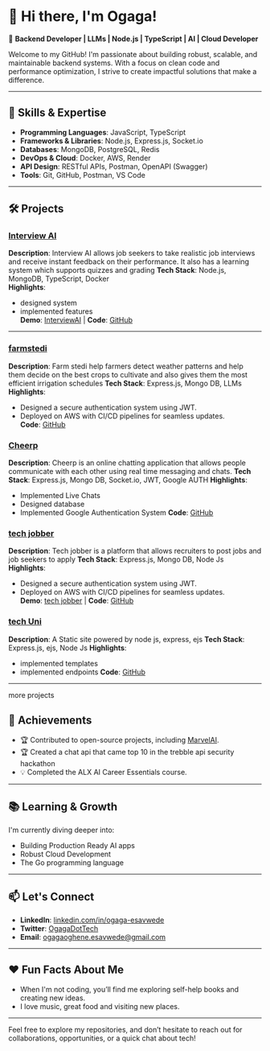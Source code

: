 # 👋 Hi there, I'm Ogaga!

🎯 **Backend Developer | LLMs | Node.js | TypeScript | AI | Cloud Developer**

Welcome to my GitHub! I'm passionate about building robust, scalable, and maintainable backend systems. With a focus on clean code and performance optimization, I strive to create impactful solutions that make a difference.

---

## 🚀 Skills & Expertise

- **Programming Languages**: JavaScript, TypeScript
- **Frameworks & Libraries**: Node.js, Express.js, Socket.io
- **Databases**: MongoDB, PostgreSQL, Redis
- **DevOps & Cloud**: Docker, AWS, Render
- **API Design**: RESTful APIs, Postman, OpenAPI (Swagger)
- **Tools**: Git, GitHub, Postman, VS Code

---

## 🛠️ Projects

### [Interview AI](https://interviewaiafrotech.netlify.app/auth/login)
**Description**: Interview AI allows job seekers to take realistic job interviews and receive instant feedback on their performance. It also has a learning system which supports quizzes and grading
**Tech Stack**: Node.js, MongoDB, TypeScript, Docker  
**Highlights**:
- designed system
- implemented features  
**Demo**: [InterviewAI](https://interviewaiafrotech.netlify.app/auth/login) | **Code**: [GitHub](https://github.com/Esavwede/INTERVIEW_AI)

---

### [farmstedi](https://github.com/esavwede/farmstedi)
**Description**: Farm stedi help farmers detect weather patterns and help them decide on the best crops to cultivate and also gives them the most efficient irrigation schedules
**Tech Stack**: Express.js, Mongo DB, LLMs  
**Highlights**:
- Designed a secure authentication system using JWT.
- Deployed on AWS with CI/CD pipelines for seamless updates.  
**Code**: [GitHub](https://github.com/Esavwede/Farmstedi)


### [Cheerp](https://github.com/Esavwede/Cheerp)
**Description**:  Cheerp is an online chatting application that allows people communicate with each other using real time messaging and chats. 
**Tech Stack**: Express.js, Mongo DB, Socket.io, JWT, Google AUTH
**Highlights**:
- Implemented Live Chats
- Designed database
- Implemented Google Authentication System 
**Code**: [GitHub](https://github.com/Esavwede/Cheerp)




### [tech jobber](https://github.com/esavwede/techjobber-1)
**Description**: Tech jobber is a platform that allows recruiters to post jobs and job seekers to apply
**Tech Stack**: Express.js, Mongo DB, Node Js
**Highlights**:
- Designed a secure authentication system using JWT.
- Deployed on AWS with CI/CD pipelines for seamless updates.  
**Demo**: [tech jobber](https://techjobber-1.onrender.com) | **Code**: [GitHub](https://github.com/Esavwede/techjobber-1)


### [tech Uni](https://github.com/esavwede/techjobber-1)
**Description**: A Static site powered by node js, express, ejs
**Tech Stack**: Express.js, ejs, Node Js
**Highlights**:
- implemented templates 
- implemented endpoints 
**Code**: [GitHub](https://github.com/Esavwede/TechUni-project)

---
more projects 

## 🌟 Achievements

- 🏆 Contributed to open-source projects, including [MarvelAI](https://github.com/marvelai-org/marvel-platform).
- 🏆   Created a chat api that came top 10 in the trebble api security hackathon 
- 💡 Completed the ALX AI Career Essentials course.

---

## 📚 Learning & Growth

I'm currently diving deeper into:
- Building Production Ready AI apps 
- Robust Cloud Development
- The Go programming language

---

## 📫 Let's Connect

- **LinkedIn**: [linkedin.com/in/ogaga-esavwede](https://www.linkedin.com/in/ogaga-esavwede-68a09a18a)
- **Twitter**: [OgagaDotTech](https://x.com/ogagaDotTech)
- **Email**: ogagaoghene.esavwede@gmail.com

---

## ❤️ Fun Facts About Me

- When I'm not coding, you’ll find me exploring self-help books and creating new ideas.
- I love music, great food and visiting new places.
---

Feel free to explore my repositories, and don’t hesitate to reach out for collaborations, opportunities, or a quick chat about tech!
